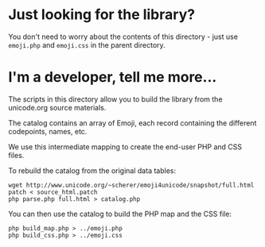Just looking for the library?
=============================

You don't need to worry about the contents of this directory - just use <code>emoji.php</code> and <code>emoji.css</code> in the parent directory.


I'm a developer, tell me more...
================================

The scripts in this directory allow you to build the library from the unicode.org source materials.

The catalog contains an array of Emoji, each record containing the different codepoints, names, etc.

We use this intermediate mapping to create the end-user PHP and CSS files.


To rebuild the catalog from the original data tables:

    wget http://www.unicode.org/~scherer/emoji4unicode/snapshot/full.html
    patch < source_html.patch
    php parse.php full.html > catalog.php

You can then use the catalog to build the PHP map and the CSS file:

    php build_map.php > ../emoji.php
    php build_css.php > ../emoji.css
